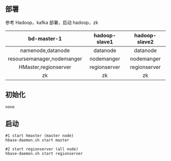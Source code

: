 ## 部署

参考 Hadoop，kafka 部署，启动 hadoop，zk

|        bd-master-1         | hadoop-slave1 | hadoop-slave2 |
| :------------------------: | :-----------: | :-----------: |
|     namenode,datanode      |   datanode    |   datanode    |
| resoursemanager,nodemanger |  nodemanger   |  nodemanger   |
|    HMaster,regionserver    | regionserver  | regionserver  |
|             zk             |      zk       |      zk       |

## 初始化

```
none
```

## 启动

```
#1 start hmaster (master node)
hbase-daemon.sh start master

#2 start regionserver (all node)
hbase-daemon.sh start regionserver

```
